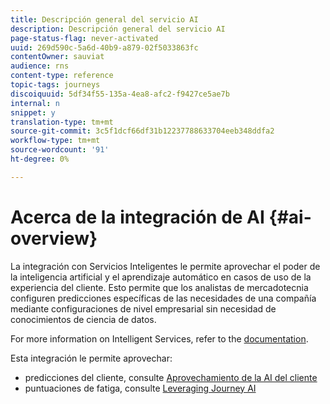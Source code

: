 ```yaml
---
title: Descripción general del servicio AI
description: Descripción general del servicio AI
page-status-flag: never-activated
uuid: 269d590c-5a6d-40b9-a879-02f5033863fc
contentOwner: sauviat
audience: rns
content-type: reference
topic-tags: journeys
discoiquuid: 5df34f55-135a-4ea8-afc2-f9427ce5ae7b
internal: n
snippet: y
translation-type: tm+mt
source-git-commit: 3c5f1dcf66df31b12237788633704eeb348ddfa2
workflow-type: tm+mt
source-wordcount: '91'
ht-degree: 0%

---
```



# Acerca de la integración de AI {#ai-overview}

La integración con Servicios Inteligentes le permite aprovechar el poder de la inteligencia artificial y el aprendizaje automático en casos de uso de la experiencia del cliente. Esto permite que los analistas de mercadotecnia configuren predicciones específicas de las necesidades de una compañía mediante configuraciones de nivel empresarial sin necesidad de conocimientos de ciencia de datos.

For more information on Intelligent Services, refer to the [documentation](https://docs.adobe.com/content/help/en/experience-platform/intelligent-services/home.html).

Esta integración le permite aprovechar:

* predicciones del cliente, consulte [Aprovechamiento de la AI del cliente](../ai-services/leveraging-customer-ai.md)
* puntuaciones de fatiga, consulte [Leveraging Journey AI](../ai-services/leveraging-fatigue-scores.md)



